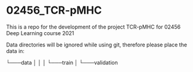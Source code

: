 # 02456_TCR-pMHC
This is a repo for the development of the project TCR-pMHC for 02456 Deep Learning course 2021


Data directories will be ignored while using git, therefore please place the data in:

└───data
│   │
│   └───train
│   └───validation
